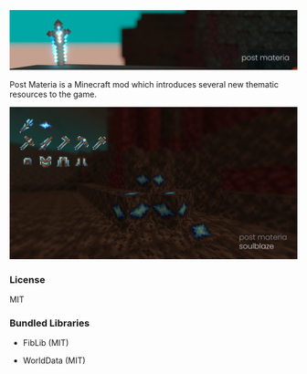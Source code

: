![](resources/post_materia_banner.png)

Post Materia is a Minecraft mod which introduces several new thematic resources to the game.

![](resources/soulblaze.png)

### License

MIT

### Bundled Libraries

- FibLib (MIT)

- WorldData (MIT)

